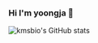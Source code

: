 ### Hi I'm yoongja 👋

![kmsbio's GitHub stats](https://github-readme-stats.vercel.app/api?username=yoongja)

